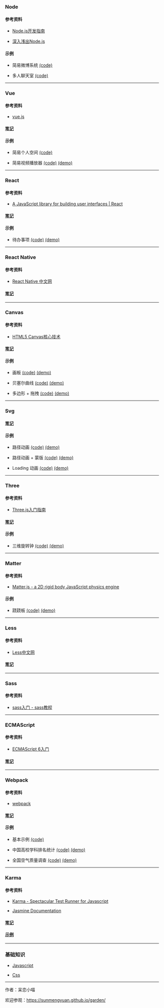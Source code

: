 ### Node ###

#### 参考资料 ####

+ [Node.js开发指南](http://okj45byt5.bkt.clouddn.com/Node.js%E5%BC%80%E5%8F%91%E6%8C%87%E5%8D%97.pdf)

+ [深入浅出Node.js](http://okj45byt5.bkt.clouddn.com/%E6%B7%B1%E5%85%A5%E6%B5%85%E5%87%BANode.js.pdf)

#### 示例 ####

+ 简易微博系统 [(code)](https://github.com/sunmengyuan/note/tree/master/node/expo)

+ 多人聊天室 [(code)](https://github.com/sunmengyuan/note/tree/master/node/chat)

*****

### Vue ###

#### 参考资料 ####

+ [vue.js](http://cn.vuejs.org/)

#### [笔记](https://github.com/sunmengyuan/note/tree/master/vue) ####

#### 示例 ####

+ 简易个人空间 [(code)](https://github.com/sunmengyuan/note/tree/master/vue/zone)

+ 简易视频播放器 [(code)](https://github.com/sunmengyuan/note/tree/master/vue/videoPlayer) [(demo)](https://sunmengyuan.github.io/demos/vue/videoPlayer)

*****

### React ###

#### 参考资料 ####

+ [A JavaScript library for building user interfaces | React](http://reactjs.cn/react/index.html)

#### [笔记](https://github.com/sunmengyuan/note/tree/master/react) ####

#### 示例 ####

+ 待办事项 [(code)](https://github.com/sunmengyuan/note/tree/master/react/todos) [(demo)](https://sunmengyuan.github.io/demos/react/todos)

*****

### React Native ###

#### 参考资料 ####

+ [React Native 中文网](http://reactnative.cn/)

#### [笔记](https://github.com/sunmengyuan/note/tree/master/reactNative) ####

*****

### Canvas ###

#### 参考资料 ####

+ [HTML5 Canvas核心技术](http://okj45byt5.bkt.clouddn.com/HTML5%20Canvas%E6%A0%B8%E5%BF%83%E6%8A%80%E6%9C%AF.pdf)

#### [笔记](https://github.com/sunmengyuan/note/tree/master/canvas) ####

#### 示例 ####

+ 画板 [(code)](https://github.com/sunmengyuan/note/blob/master/canvas/drawing.html) [(demo)](https://sunmengyuan.github.io/demos/canvas/drawing.html)

+ 贝塞尔曲线 [(code)](https://github.com/sunmengyuan/note/blob/master/canvas/bezierCurve.html) [(demo)](https://sunmengyuan.github.io/demos/canvas/bezierCurve.html)

+ 多边形 + 拖拽 [(code)](https://github.com/sunmengyuan/note/blob/master/canvas/drag.html) [(demo)](https://sunmengyuan.github.io/demos/canvas/drag.html)

*****

### Svg ###

#### [笔记](https://github.com/sunmengyuan/note/tree/master/svg) ####

#### 示例 ####

+ 路径动画 [(code)](https://github.com/sunmengyuan/note/blob/master/svg/cat.html) [(demo)](https://sunmengyuan.github.io/demos/svg/cat.html)

+ 路径动画 + 蒙版 [(code)](https://github.com/sunmengyuan/note/blob/master/svg/paint.html) [(demo)](https://sunmengyuan.github.io/demos/svg/paint.html)

+ Loading 动画 [(code)](https://github.com/sunmengyuan/note/blob/master/svg/loading.html) [(demo)](https://sunmengyuan.github.io/demos/svg/loading.html)

*****

### Three ###

#### 参考资料 ####

+ [Three.js入门指南](https://read.douban.com/reader/ebook/7412854/)

#### [笔记](https://github.com/sunmengyuan/note/tree/master/three) ####

#### 示例 ####

+ 三维旋转钟 [(code)](https://github.com/sunmengyuan/note/blob/master/three/clock.html) [(demo)](https://sunmengyuan.github.io/demos/three/clock.html)

*****

### Matter ###

#### 参考资料 ####

+ [Matter.js - a 2D rigid body JavaScript physics engine](http://brm.io/matter-js/)

#### 示例 ####

+ 跷跷板 [(code)](https://github.com/sunmengyuan/note/blob/master/matter/seesaw.html) [(demo)](https://sunmengyuan.github.io/demos/matter/seesaw.html)

*****

### Less ###

#### 参考资料 ###

+ [Less中文网](http://lesscss.cn/)

#### [笔记](https://github.com/sunmengyuan/note/blob/master/less.md) ####

*****

### Sass ###

#### 参考资料 ####

+ [sass入门 - sass教程](http://www.w3cplus.com/sassguide/)

*****

### ECMAScript ###

#### 参考资料 ####

+ [ECMAScript 6入门](http://es6.ruanyifeng.com/)

#### [笔记](https://github.com/sunmengyuan/note/tree/master/ecmascript) ####

*****

### Webpack ###

#### 参考资料 ####

+ [webpack](https://webpack.github.io/docs/)

#### [笔记](https://github.com/sunmengyuan/note/tree/master/webpack) ####

#### 示例 ####

+ 基本示例 [(code)](https://github.com/sunmengyuan/note/tree/master/webpack/basic)

+ 中国高校学科排名统计 [(code)](https://github.com/sunmengyuan/note/tree/master/webpack/university) [(demo)](https://sunmengyuan.github.io/demos/webpack/university)

+ 全国空气质量调查 [(code)](https://github.com/sunmengyuan/note/tree/master/webpack/airpollution) [(demo)](https://sunmengyuan.github.io/demos/webpack/airpollution)

*****

### Karma ###

#### 参考资料 ####

+ [Karma - Spectacular Test Runner for Javascript](http://karma-runner.github.io/0.12/index.html)

+ [Jasmine Documentation](http://jasmine.github.io/)

#### [笔记](https://github.com/sunmengyuan/note/tree/master/karma) ####

#### [示例](https://github.com/sunmengyuan/note/tree/master/karma/example) ####

*****

### 基础知识 ###

+ [Javascript](https://github.com/sunmengyuan/note/tree/master/javascript)

+ [Css](https://github.com/sunmengyuan/note/tree/master/css)

*****

作者：呆恋小喵

欢迎参观：<https://sunmengyuan.github.io/garden/>